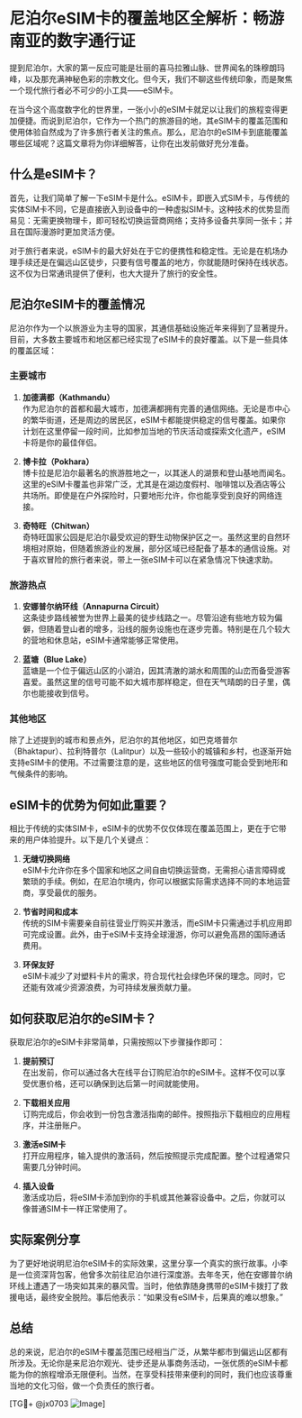 # 尼泊尔eSIM卡的覆盖地区全解析：畅游南亚的数字通行证

提到尼泊尔，大家的第一反应可能是壮丽的喜马拉雅山脉、世界闻名的珠穆朗玛峰，以及那充满神秘色彩的宗教文化。但今天，我们不聊这些传统印象，而是聚焦一个现代旅行者必不可少的小工具——eSIM卡。

在当今这个高度数字化的世界里，一张小小的eSIM卡就足以让我们的旅程变得更加便捷。而说到尼泊尔，它作为一个热门的旅游目的地，其eSIM卡的覆盖范围和使用体验自然成为了许多旅行者关注的焦点。那么，尼泊尔的eSIM卡到底能覆盖哪些区域呢？这篇文章将为你详细解答，让你在出发前做好充分准备。

## 什么是eSIM卡？

首先，让我们简单了解一下eSIM卡是什么。eSIM卡，即嵌入式SIM卡，与传统的实体SIM卡不同，它是直接嵌入到设备中的一种虚拟SIM卡。这种技术的优势显而易见：无需更换物理卡，即可轻松切换运营商网络；支持多设备共享同一张卡；并且在国际漫游时更加灵活方便。

对于旅行者来说，eSIM卡的最大好处在于它的便携性和稳定性。无论是在机场办理手续还是在偏远山区徒步，只要有信号覆盖的地方，你就能随时保持在线状态。这不仅为日常通讯提供了便利，也大大提升了旅行的安全性。

## 尼泊尔eSIM卡的覆盖情况

尼泊尔作为一个以旅游业为主导的国家，其通信基础设施近年来得到了显著提升。目前，大多数主要城市和地区都已经实现了eSIM卡的良好覆盖。以下是一些具体的覆盖区域：

### 主要城市

1. **加德满都（Kathmandu）**  
   作为尼泊尔的首都和最大城市，加德满都拥有完善的通信网络。无论是市中心的繁华街道，还是周边的居民区，eSIM卡都能提供稳定的信号覆盖。如果你计划在这里停留一段时间，比如参加当地的节庆活动或探索文化遗产，eSIM卡将是你的最佳伴侣。

2. **博卡拉（Pokhara）**  
   博卡拉是尼泊尔最著名的旅游胜地之一，以其迷人的湖景和登山基地而闻名。这里的eSIM卡覆盖也非常广泛，尤其是在湖边度假村、咖啡馆以及酒店等公共场所。即使是在户外探险时，只要地形允许，你也能享受到良好的网络连接。

3. **奇特旺（Chitwan）**  
   奇特旺国家公园是尼泊尔最受欢迎的野生动物保护区之一。虽然这里的自然环境相对原始，但随着旅游业的发展，部分区域已经配备了基本的通信设施。对于喜欢冒险的旅行者来说，带上一张eSIM卡可以在紧急情况下快速求助。

### 旅游热点

1. **安娜普尔纳环线（Annapurna Circuit）**  
   这条徒步路线被誉为世界上最美的徒步线路之一。尽管沿途有些地方较为偏僻，但随着登山者的增多，沿线的服务设施也在逐步完善。特别是在几个较大的营地和休息站，eSIM卡通常能够正常使用。

2. **蓝塘（Blue Lake）**  
   蓝塘是一个位于偏远山区的小湖泊，因其清澈的湖水和周围的山峦而备受游客喜爱。虽然这里的信号可能不如大城市那样稳定，但在天气晴朗的日子里，偶尔也能接收到信号。

### 其他地区

除了上述提到的城市和景点外，尼泊尔的其他地区，如巴克塔普尔（Bhaktapur）、拉利特普尔（Lalitpur）以及一些较小的城镇和乡村，也逐渐开始支持eSIM卡的使用。不过需要注意的是，这些地区的信号强度可能会受到地形和气候条件的影响。

## eSIM卡的优势为何如此重要？

相比于传统的实体SIM卡，eSIM卡的优势不仅仅体现在覆盖范围上，更在于它带来的用户体验提升。以下是几个关键点：

1. **无缝切换网络**  
   eSIM卡允许你在多个国家和地区之间自由切换运营商，无需担心语言障碍或繁琐的手续。例如，在尼泊尔境内，你可以根据实际需求选择不同的本地运营商，享受最优的服务。

2. **节省时间和成本**  
   传统的SIM卡需要亲自前往营业厅购买并激活，而eSIM卡只需通过手机应用即可完成设置。此外，由于eSIM卡支持全球漫游，你可以避免高昂的国际通话费用。

3. **环保友好**  
   eSIM卡减少了对塑料卡片的需求，符合现代社会绿色环保的理念。同时，它还能有效减少资源浪费，为可持续发展贡献力量。

## 如何获取尼泊尔的eSIM卡？

获取尼泊尔的eSIM卡非常简单，只需按照以下步骤操作即可：

1. **提前预订**  
   在出发前，你可以通过各大在线平台订购尼泊尔的eSIM卡。这样不仅可以享受优惠价格，还可以确保到达后第一时间就能使用。

2. **下载相关应用**  
   订购完成后，你会收到一份包含激活指南的邮件。按照指示下载相应的应用程序，并注册账户。

3. **激活eSIM卡**  
   打开应用程序，输入提供的激活码，然后按照提示完成配置。整个过程通常只需要几分钟时间。

4. **插入设备**  
   激活成功后，将eSIM卡添加到你的手机或其他兼容设备中。之后，你就可以像普通SIM卡一样正常使用了。

## 实际案例分享

为了更好地说明尼泊尔eSIM卡的实际效果，这里分享一个真实的旅行故事。小李是一位资深背包客，他曾多次前往尼泊尔进行深度游。去年冬天，他在安娜普尔纳环线上遭遇了一场突如其来的暴风雪。当时，他依靠随身携带的eSIM卡拨打了救援电话，最终安全脱险。事后他表示：“如果没有eSIM卡，后果真的难以想象。”

## 总结

总的来说，尼泊尔的eSIM卡覆盖范围已经相当广泛，从繁华都市到偏远山区都有所涉及。无论你是来尼泊尔观光、徒步还是从事商务活动，一张优质的eSIM卡都能为你的旅程增添无限便利。当然，在享受科技带来便利的同时，我们也应该尊重当地的文化习俗，做一个负责任的旅行者。

[TG💪+ @jx0703 ![Image](https://github.com/user-attachments/assets/dbca1d08-cadb-493c-b0ec-ad6f7a83f270)]
